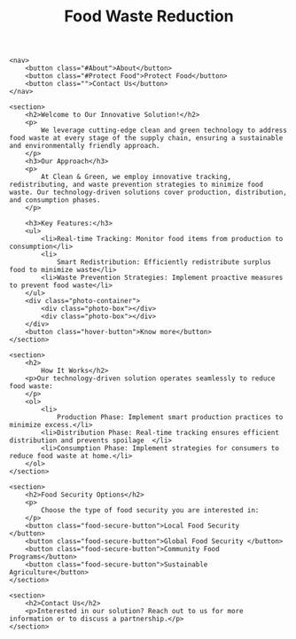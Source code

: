 <!DOCTYPE html>
<html lang="en">
<head>
    <meta charset="UTF-8">
    <meta name="viewport" content="width=device-width, initial-scale=1.0">
    <title>Food Waste Reduction</title>
    <link rel="stylesheet" href="hackathon.css"> 
   
</head>
<body>
    <header>
        <h1>Food Waste Reduction</h1>
    </header>

    <nav>
        <button class="#About">About</button>
        <button class="#Protect Food">Protect Food</button>
        <button class="">Contact Us</button>
    </nav>

    <section>
        <h2>Welcome to Our Innovative Solution!</h2>
        <p>
            We leverage cutting-edge clean and green technology to address food waste at every stage of the supply chain, ensuring a sustainable and environmentally friendly approach.
        </p>
        <h3>Our Approach</h3>
        <p>
            At Clean & Green, we employ innovative tracking, redistributing, and waste prevention strategies to minimize food waste. Our technology-driven solutions cover production, distribution, and consumption phases.
        </p>

        <h3>Key Features:</h3>
        <ul>
            <li>Real-time Tracking: Monitor food items from production to consumption</li>
            <li>
                Smart Redistribution: Efficiently redistribute surplus food to minimize waste</li>
            <li>Waste Prevention Strategies: Implement proactive measures to prevent food waste</li>
        </ul>
        <div class="photo-container">
            <div class="photo-box"></div>
            <div class="photo-box"></div>
        </div>
        <button class="hover-button">Know more</button>
    </section>

    <section>
        <h2>
            How It Works</h2>
        <p>Our technology-driven solution operates seamlessly to reduce food waste:
        </p>
        <ol>
            <li>
                Production Phase: Implement smart production practices to minimize excess.</li>
            <li>Distribution Phase: Real-time tracking ensures efficient distribution and prevents spoilage  </li>
            <li>Consumption Phase: Implement strategies for consumers to reduce food waste at home.</li>
        </ol>
    </section>

    <section>
        <h2>Food Security Options</h2>
        <p>
            Choose the type of food security you are interested in:
        </p>
        <button class="food-secure-button">Local Food Security    </button>
        <button class="food-secure-button">Global Food Security </button>
        <button class="food-secure-button">Community Food Programs</button>
        <button class="food-secure-button">Sustainable Agriculture</button>
    </section>

    <section>
        <h2>Contact Us</h2>
        <p>Interested in our solution? Reach out to us for more information or to discuss a partnership.</p>
    </section>
</body>
</html>
